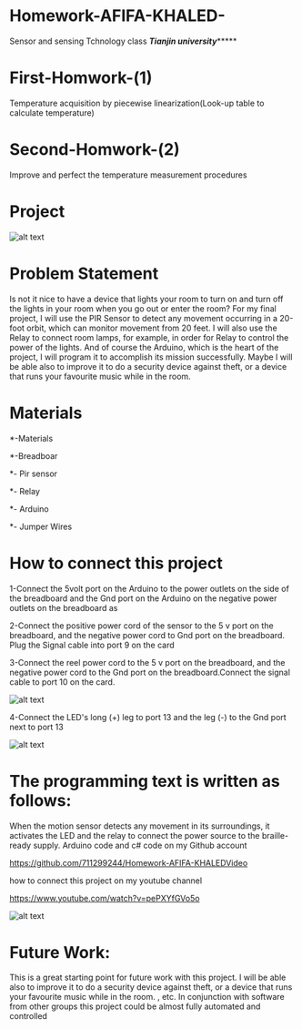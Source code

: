 # Homework-AFIFA-KHALED-
Sensor and sensing Tchnology class 
*****************************************Tianjin university**********************************************
#  First-Homwork-(1)

Temperature acquisition by piecewise linearization(Look-up table to calculate temperature)

#   Second-Homwork-(2)

Improve and perfect the temperature measurement procedures 
 
  #   Project 
  
![alt text](https://raw.githubusercontent.com/711299244/Homework-AFIFA-KHALED-/master/Project/IMG-20171015-WA0011.jpg)
  
 #    Problem Statement 
Is not it nice to have a device that lights your room to turn on and turn off the lights in your room when you go out or enter the room?
For my final project, I will use the PIR Sensor to detect any movement occurring in a 20-foot orbit, which can monitor movement from 20 feet. I will also use the Relay to connect room lamps, for example, in order for Relay to control the power of the lights. And of course the Arduino, which is the heart of the project, I will program it to accomplish its mission successfully. Maybe I will be able also to improve it to do a security device against theft, or a device that runs your favourite music while in the room.


   #   Materials
   

   *-Materials
   
   *-Breadboar                                                                                                                                                                                                                            

   *- Pir sensor
   
   *- Relay

  *- Arduino

   *- Jumper Wires
   
   #  How to connect this project
   
   1-Connect the 5volt port on the Arduino to the power outlets on the side of the breadboard and the
 Gnd port on the Arduino on the negative power outlets on the breadboard as
 
 
  

2-Connect the positive power cord of the sensor to the 5 v port on the breadboard, and the negative power cord to
Gnd port on the breadboard. Plug the Signal cable into port 9 on the card



3-Connect the reel power cord to the 5 v port on the breadboard, and the negative power cord to the
Gnd port on the breadboard.Connect the signal cable to port 10 on the card.


![alt text](https://raw.githubusercontent.com/711299244/Homework-AFIFA-KHALED-/master/Project/3_step.jpg)


4-Connect the LED's long (+) leg to port 13 and the leg (-) to the Gnd port next to port 13


![alt text](https://raw.githubusercontent.com/711299244/Homework-AFIFA-KHALED-/master/Project/Run_Project.jpg)
#  The programming text is written as follows:

When the motion sensor detects any movement in its surroundings, it activates the LED and the relay
 to connect the power source to the braille-ready supply. Arduino code and c# code on my Github account
 
https://github.com/711299244/Homework-AFIFA-KHALEDVideo

how to connect this project on my youtube channel

https://www.youtube.com/watch?v=pePXYfGVo5o

![alt text](https://raw.githubusercontent.com/711299244/Homework-AFIFA-KHALED-/master/Project/Domention.jpg)


#  Future Work:


This is a great starting point for future work with this project. I will be able also to improve it to do
 a security device against theft, or a device that runs your favourite music while in the room. , etc.
 In conjunction with software from other groups this project could be almost fully automated and controlled





